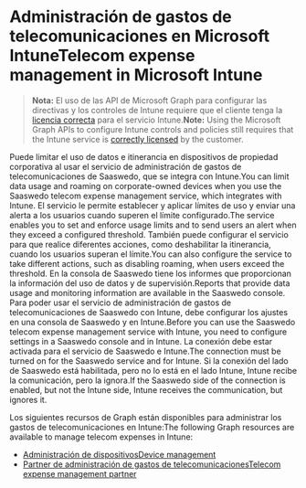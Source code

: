 # <a name="telecom-expense-management-in-microsoft-intune"></a><span data-ttu-id="102ce-101">Administración de gastos de telecomunicaciones en Microsoft Intune</span><span class="sxs-lookup"><span data-stu-id="102ce-101">Telecom expense management in Microsoft Intune</span></span>

> <span data-ttu-id="102ce-102">**Nota:** El uso de las API de Microsoft Graph para configurar las directivas y los controles de Intune requiere que el cliente tenga la [licencia correcta](https://www.microsoft.com/es-ES/cloud-platform/microsoft-intune-pricing) para el servicio Intune.</span><span class="sxs-lookup"><span data-stu-id="102ce-102">**Note:** Using the Microsoft Graph APIs to configure Intune controls and policies still requires that the Intune service is [correctly licensed](https://www.microsoft.com/es-ES/cloud-platform/microsoft-intune-pricing) by the customer.</span></span>

<span data-ttu-id="102ce-103">Puede limitar el uso de datos e itinerancia en dispositivos de propiedad corporativa al usar el servicio de administración de gastos de telecomunicaciones de Saaswedo, que se integra con Intune.</span><span class="sxs-lookup"><span data-stu-id="102ce-103">You can limit data usage and roaming on corporate-owned devices when you use the Saaswedo telecom expense management service, which integrates with Intune.</span></span> <span data-ttu-id="102ce-104">El servicio le permite establecer y aplicar límites de uso y enviar una alerta a los usuarios cuando superen el límite configurado.</span><span class="sxs-lookup"><span data-stu-id="102ce-104">The service enables you to set and enforce usage limits and to send users an alert when they exceed a configured threshold.</span></span> <span data-ttu-id="102ce-105">También puede configurar el servicio para que realice diferentes acciones, como deshabilitar la itinerancia, cuando los usuarios superan el límite.</span><span class="sxs-lookup"><span data-stu-id="102ce-105">You can also configure the service to take different actions, such as disabling roaming, when users exceed the threshold.</span></span> <span data-ttu-id="102ce-106">En la consola de Saaswedo tiene los informes que proporcionan la información del uso de datos y de supervisión.</span><span class="sxs-lookup"><span data-stu-id="102ce-106">Reports that provide data usage and monitoring information are available in the Saaswedo console.</span></span> <span data-ttu-id="102ce-107">Para poder usar el servicio de administración de gastos de telecomunicaciones de Saaswedo con Intune, debe configurar los ajustes en una consola de Saaswedo y en Intune.</span><span class="sxs-lookup"><span data-stu-id="102ce-107">Before you can use the Saaswedo telecom expense management service with Intune, you need to configure settings in a Saaswedo console and in Intune.</span></span> <span data-ttu-id="102ce-108">La conexión debe estar activada para el servicio de Saaswedo e Intune.</span><span class="sxs-lookup"><span data-stu-id="102ce-108">The connection must be turned on for the Saaswedo service and for Intune.</span></span> <span data-ttu-id="102ce-109">Si la conexión del lado de Saaswedo está habilitada, pero no lo está en el lado Intune, Intune recibe la comunicación, pero la ignora.</span><span class="sxs-lookup"><span data-stu-id="102ce-109">If the Saaswedo side of the connection is enabled, but not the Intune side, Intune receives the communication, but ignores it.</span></span>

<span data-ttu-id="102ce-110">Los siguientes recursos de Graph están disponibles para administrar los gastos de telecomunicaciones en Intune:</span><span class="sxs-lookup"><span data-stu-id="102ce-110">The following Graph resources are available to manage telecom expenses in Intune:</span></span>

- [<span data-ttu-id="102ce-111">Administración de dispositivos</span><span class="sxs-lookup"><span data-stu-id="102ce-111">Device management</span></span>](intune_tem_devicemanagement.md)
- [<span data-ttu-id="102ce-112">Partner de administración de gastos de telecomunicaciones</span><span class="sxs-lookup"><span data-stu-id="102ce-112">Telecom expense management partner</span></span>](intune_tem_telecomexpensemanagementpartner.md)
